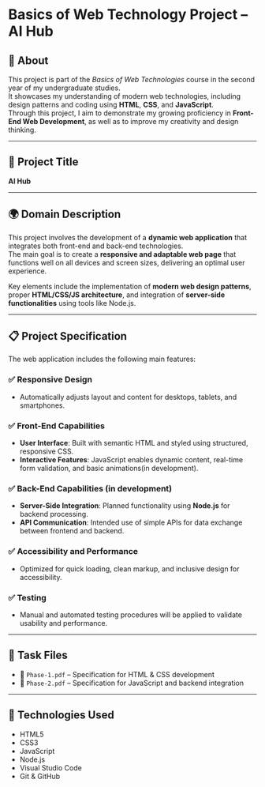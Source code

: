 # Basics of Web Technology Project – AI Hub

## 📘 About

This project is part of the *Basics of Web Technologies* course in the second year of my undergraduate studies.  
It showcases my understanding of modern web technologies, including design patterns and coding using **HTML**, **CSS**, and **JavaScript**.  
Through this project, I aim to demonstrate my growing proficiency in **Front-End Web Development**, as well as to improve my creativity and design thinking.

---

## 📌 Project Title

**AI Hub**

---

## 🌍 Domain Description

This project involves the development of a **dynamic web application** that integrates both front-end and back-end technologies.  
The main goal is to create a **responsive and adaptable web page** that functions well on all devices and screen sizes, delivering an optimal user experience.

Key elements include the implementation of **modern web design patterns**, proper **HTML/CSS/JS architecture**, and integration of **server-side functionalities** using tools like Node.js.

---

## 📋 Project Specification

The web application includes the following main features:

### ✅ Responsive Design
- Automatically adjusts layout and content for desktops, tablets, and smartphones.

### ✅ Front-End Capabilities
- **User Interface**: Built with semantic HTML and styled using structured, responsive CSS.
- **Interactive Features**: JavaScript enables dynamic content, real-time form validation, and basic animations(in development).

### ✅ Back-End Capabilities (in development)
- **Server-Side Integration**: Planned functionality using **Node.js** for backend processing.
- **API Communication**: Intended use of simple APIs for data exchange between frontend and backend.

### ✅ Accessibility and Performance
- Optimized for quick loading, clean markup, and inclusive design for accessibility.

### ✅ Testing
- Manual and automated testing procedures will be applied to validate usability and performance.

---

## 🧾 Task Files

- 📄 `Phase-1.pdf` – Specification for HTML & CSS development  
- 📄 `Phase-2.pdf` – Specification for JavaScript and backend integration

---


## 📎 Technologies Used

- HTML5  
- CSS3  
- JavaScript  
- Node.js   
- Visual Studio Code  
- Git & GitHub


